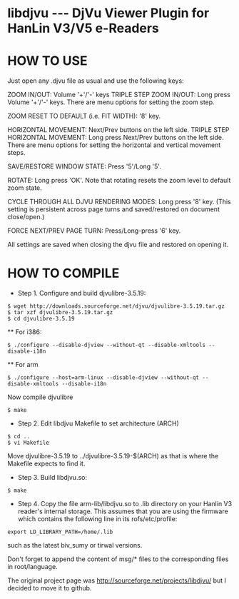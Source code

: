 libdjvu --- DjVu Viewer Plugin for HanLin V3/V5 e-Readers
=========================================================


# HOW TO USE

Just open any .djvu file as usual and use the following keys:

ZOOM IN/OUT: Volume '+'/'-' keys
TRIPLE STEP ZOOM IN/OUT: Long press Volume '+'/'-' keys.
There are menu options for setting the zoom step.

ZOOM RESET TO DEFAULT (i.e. FIT WIDTH): '8' key.

HORIZONTAL MOVEMENT: Next/Prev buttons on the left side.
TRIPLE STEP HORIZONTAL MOVEMENT: Long press Next/Prev buttons on the left
side.
There are menu options for setting the horizontal and vertical
movement steps.

SAVE/RESTORE WINDOW STATE: Press '5'/Long '5'.

ROTATE: Long press 'OK'. Note that rotating resets the zoom level to default
zoom state.

CYCLE THROUGH ALL DJVU RENDERING MODES: Long press '8' key.
(This setting is persistent across page turns and saved/restored on document
close/open.)

FORCE NEXT/PREV PAGE TURN: Press/Long-press '6' key.

All settings are saved when closing the djvu file and restored on opening it.

# HOW TO COMPILE

* Step 1. Configure and build djvulibre-3.5.19:

```
$ wget http://downloads.sourceforge.net/djvu/djvulibre-3.5.19.tar.gz
$ tar xzf djvulibre-3.5.19.tar.gz
$ cd djvulibre-3.5.19
```

** For i386:
```
$ ./configure --disable-djview --without-qt --disable-xmltools --disable-i18n
```

** For arm
```
$ ./configure --host=arm-linux --disable-djview --without-qt --disable-xmltools --disable-i18n
```

Now compile djvulibre
```
$ make
```

* Step 2. Edit libdjvu Makefile to set architecture (ARCH)

```
$ cd ..
$ vi Makefile
```

Move djvulibre-3.5.19 to ../djvulibre-3.5.19-$(ARCH) as that is where the
Makefile expects to find it.

* Step 3. Build libdjvu.so:

```
$ make
```

* Step 4. Copy the file arm-lib/libdjvu.so to .lib directory on your Hanlin V3
reader's internal storage. This assumes that you are using the firmware which
contains the following line in its rofs/etc/profile:

```
export LD_LIBRARY_PATH=/home/.lib
```

such as the latest biv_sumy or tirwal versions.

Don't forget to append the content of msg/* files to the corresponding files
in root/language.

The original project page was http://sourceforge.net/projects/libdjvu/ but
I decided to move it to github.
